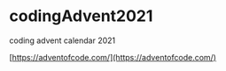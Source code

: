 # codingAdvent2021
coding advent calendar 2021


[https://adventofcode.com/](https://adventofcode.com/)
